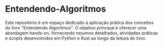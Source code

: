 # Entendendo-Algoritmos
Este repositório é um espaço dedicado à aplicação prática dos conceitos do livro "Entendendo Algoritmos". O objetivo principal é oferecer uma abordagem hands-on, fornecendo resumos detalhados, atividades práticas e scripts desenvolvidos em Python e Rust ao longo da leitura do livro. 
